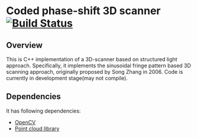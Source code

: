 # Coded phase-shift 3D scanner[![Build Status](https://travis-ci.org/pranavkantgaur/CodedPhaseShift3DScanner.svg)](https://travis-ci.org/pranavkantgaur/CodedPhaseShift3DScanner)

## Overview
This is C++ implementation of a 3D-scanner based on structured light approach. Specifically, it implements the sinusoidal fringe pattern based 3D scanning approach, originally proposed by Song Zhang in 2006. Code is currently in development stage(may not compile).

## Dependencies
It has following dependencies:
* [OpenCV](https://github.com/Itseez/opencv)
* [Point cloud library](https://github.com/PointCloudLibrary/)

